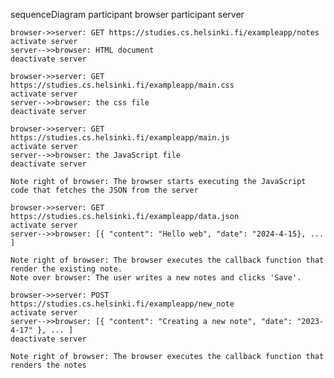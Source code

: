 sequenceDiagram
    participant browser
    participant server

    browser->>server: GET https://studies.cs.helsinki.fi/exampleapp/notes
    activate server
    server-->>browser: HTML document
    deactivate server

    browser->>server: GET https://studies.cs.helsinki.fi/exampleapp/main.css
    activate server
    server-->>browser: the css file
    deactivate server

    browser->>server: GET https://studies.cs.helsinki.fi/exampleapp/main.js
    activate server
    server-->>browser: the JavaScript file
    deactivate server

    Note right of browser: The browser starts executing the JavaScript code that fetches the JSON from the server

    browser->>server: GET https://studies.cs.helsinki.fi/exampleapp/data.json
    activate server
    server-->>browser: [{ "content": "Hello web", "date": "2024-4-15}, ... ]

    Note right of browser: The browser executes the callback function that render the existing note.
    Note over browser: The user writes a new notes and clicks 'Save'.

    browser->>server: POST https://studies.cs.helsinki.fi/exampleapp/new_note
    activate server
    server-->>browser: [{ "content": "Creating a new note", "date": "2023-4-17" }, ... ]
    deactivate server

    Note right of browser: The browser executes the callback function that renders the notes